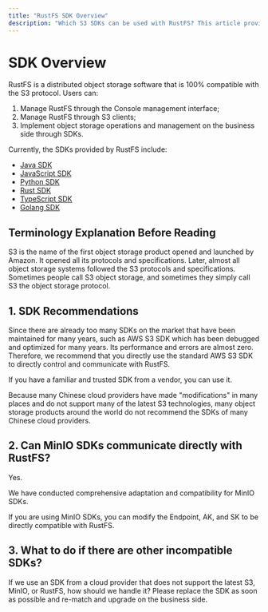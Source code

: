 ```yaml
---
title: "RustFS SDK Overview"
description: "Which S3 SDKs can be used with RustFS? This article provides a detailed explanation."
---
```


# SDK Overview

RustFS is a distributed object storage software that is 100% compatible with the S3 protocol. Users can:

1. Manage RustFS through the Console management interface;
2. Manage RustFS through S3 clients;
3. Implement object storage operations and management on the business side through SDKs.

Currently, the SDKs provided by RustFS include:

- [Java SDK](./java.md)
- [JavaScript SDK](./javascript.md)
- [Python SDK](./python.md)
- [Rust SDK](./rust.md)
- [TypeScript SDK](./typescript.md)
- [Golang SDK](./go.md)

## Terminology Explanation Before Reading

S3 is the name of the first object storage product opened and launched by Amazon. It opened all its protocols and specifications. Later, almost all object storage systems followed the S3 protocols and specifications. Sometimes people call S3 object storage, and sometimes they simply call S3 the object storage protocol.

## 1. SDK Recommendations

Since there are already too many SDKs on the market that have been maintained for many years, such as AWS S3 SDK which has been debugged and optimized for many years. Its performance and errors are almost zero. Therefore, we recommend that you directly use the standard AWS S3 SDK to directly control and communicate with RustFS.

If you have a familiar and trusted SDK from a vendor, you can use it.

Because many Chinese cloud providers have made "modifications" in many places and do not support many of the latest S3 technologies, many object storage products around the world do not recommend the SDKs of many Chinese cloud providers.

## 2. Can MinIO SDKs communicate directly with RustFS?

Yes.

We have conducted comprehensive adaptation and compatibility for MinIO SDKs.

If you are using MinIO SDKs, you can modify the Endpoint, AK, and SK to be directly compatible with RustFS.

## 3. What to do if there are other incompatible SDKs?

If we use an SDK from a cloud provider that does not support the latest S3, MinIO, or RustFS, how should we handle it?
Please replace the SDK as soon as possible and re-match and upgrade on the business side.
